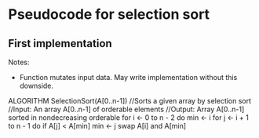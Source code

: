# Pseudocode for selection sort

## First implementation

Notes:
- Function mutates input data. May write implementation without this downside.

ALGORITHM SelectionSort(A[0..n-1])
    //Sorts a given array by selection sort
    //Input: An array A[0..n-1] of orderable elements
    //Output: Array A[0..n-1] sorted in nondecreasing orderable
    for i <- 0 to n - 2 do
        min <- i
        for j <- i + 1 to n - 1 do
            if A[j] < A[min]
                min <- j
        swap A[i] and A[min]
